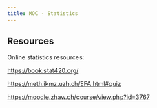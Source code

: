 ```yaml
---
title: MOC - Statistics
---
```


## Resources

Online statistics resources:

https://book.stat420.org/

https://meth.ikmz.uzh.ch/EFA.html#quiz

https://moodle.zhaw.ch/course/view.php?id=3767

